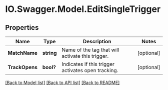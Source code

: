 # IO.Swagger.Model.EditSingleTrigger
## Properties

Name | Type | Description | Notes
------------ | ------------- | ------------- | -------------
**MatchName** | **string** | Name of the tag that will activate this trigger. | [optional] 
**TrackOpens** | **bool?** | Indicates if this trigger activates open tracking. | [optional] 

[[Back to Model list]](../README.md#documentation-for-models) [[Back to API list]](../README.md#documentation-for-api-endpoints) [[Back to README]](../README.md)

